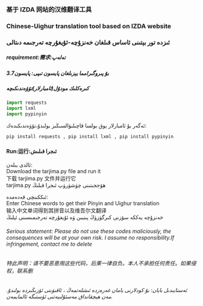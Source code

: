 ### 基于 IZDA 网站的汉维翻译工具
### Chinese-Uighur translation tool based on IZDA website
### ئىزدە تور بېتىنى ئاساس قىلغان خەنزۇچە-ئۇيغۇرچە تەرجىمە دىتالى

##### requirement:需求:تەلەپ
##### بۇ پىروگىرامما يېزىلغان پايسون تىپى: پايسون3.7
##### كىرەكلىك مودۇل(ئامبارلار)تۆۋەندىكىچە
```python
import requests
import lxml
import pypinyin
```
ئەگەر بۇ ئامبارلار يوق بولسا قاچىلىۋالسىڭىز بولىدۇ،تۆۋەندىكىدەك:
```python
pip install requests , pip install lxml , pip install pypinyin
```
#### Run:运行:ئىجرا قىلىش
ئالدى بىلەن:\
Download the tarjima.py file and run it\
下载 tarjima.py 文件并运行它\
tarjima.py ھۆججىتىنى چۈشۈرۈپ ئىجرا قىلىڭ

ئىككىنچى قەدەمدە:\
Enter Chinese words to get their Pinyin and Uighur translation\
输入中文单词得到其拼音以及维吾尔文翻译\
خەنزۇچە يەككە سۆزنى كىرگۈزۈڭ پىنيىن ۋە ئۇيغۇرچە تەرجىمىسىنى ئېلىڭ

###### Serious statement: Please do not use these codes maliciously, the consequences will be at your own risk. I assume no responsibility.If infringement, contact me to delete
###### 特此声明：请不要恶意用这些代码，后果一律自负。本人不承担任何责任。如果侵权，联系删
###### ئەستايىدىل بايان: بۇ كودلارنى يامان غەرەزدە ئىشلەتمەڭ ، ئاقىۋىتى ئۆزىڭىزدە بولىدۇ. مەن ھېچقانداق مەسئۇلىيەتنى ئۈستىگە ئالمايمەن.

